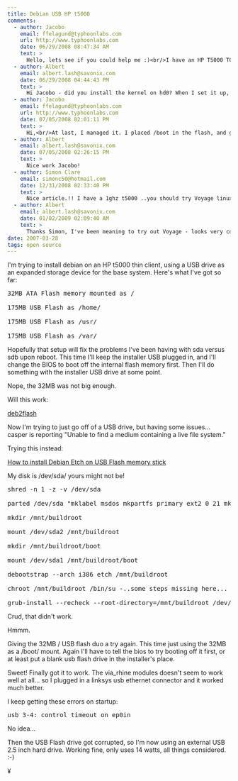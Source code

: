 ```yaml
---
title: Debian USB HP t5000
comments:
  - author: Jacobo
    email: ffelagund@typhoonlabs.com
    url: http://www.typhoonlabs.com
    date: 06/29/2008 08:47:34 AM
    text: >
      Hello, lets see if you could help me :)<br/>I have an HP T5000 TC. I installed Debian Lenny on an external usb drive (a 350Gb external hard disk) The problem, is that I'm unable to boot it. HDA1 (ata flash) Grub refuses to detect any other device than HD0, and if I reinstall there grub, I got an error 21. How did you manage that installation part?<br/>Thanks.
  - author: Albert
    email: albert.lash@savonix.com
    date: 06/29/2008 04:44:43 PM
    text: >
      Hi Jacobo - did you install the kernel on hd0? When I set it up, I had to put /boot/ on hd0, and then put / on hd1.
  - author: Jacobo
    email: ffelagund@typhoonlabs.com
    url: http://www.typhoonlabs.com
    date: 07/05/2008 02:01:11 PM
    text: >
      Hi,<br/>At last, I managed it. I placed /boot in the flash, and grub was able to load the stage2 from there, and then the kernel. Now I have successfully installed Ubuntu (I tried first Debian, but I wasn't able of make the net work, Eth0 was recognised but I couldn't access my other LAN machines. Ubuntu did it with no problem. Thanks :)
  - author: Albert
    email: albert.lash@savonix.com
    date: 07/05/2008 02:26:15 PM
    text: >
      Nice work Jacobo!
  - author: Simon Clare
    email: simonc50@hotmail.com
    date: 12/31/2008 02:33:40 PM
    text: >
      Nice article.!! I have a 1ghz t5000 ..you should try Voyage linux ,they just released a new version ...you can install it too CF card ..i have a internet radio 512MB CF and a atheros wifi-card(supported in the kernel)...Voyage is a complete debian distro with apt-get what more could you ask for..!!Great site Thanks!
  - author: Albert
    email: albert.lash@savonix.com
    date: 01/02/2009 02:09:40 AM
    text: >
      Thanks Simon, I've been meaning to try out Voyage - looks very cool! I've been working on my own variation of a minimal debian system:<br/><br/><a href="http://www.mindeb.com/blog/" rel="nofollow">http://www.mindeb.com/blog/</a>
date: 2007-03-28
tags: open source
---
```

I'm trying to install debian on an HP t5000 thin client, using a USB drive as an expanded storage device for the base system. Here's what I've got so far:

<pre>32MB ATA Flash memory mounted as /

175MB USB Flash as /home/

175MB USB Flash as /usr/

175MB USB Flash as /var/</pre>

Hopefully that setup will fix the problems I've been having with sda versus sdb upon reboot. This time I'll keep the installer USB plugged in, and I'll change the BIOS to boot off the internal flash memory first. Then I'll do something with the installer USB drive at some point.

Nope, the 32MB was not big enough.

Will this work:

<a href="http://blog.edong.net/?p=58">deb2flash</a>

Now I'm trying to just go off of a USB drive, but having some issues... casper is reporting "Unable to find a medium containing a live file system."

Trying this instead:<A href="http://linux.go2linux.org/node/34">

How to install Debian Etch on USB Flash memory stick</a>

My disk is /dev/sda/ yours might not be!

<pre>shred -n 1 -z -v /dev/sda

parted /dev/sda "mklabel msdos mkpartfs primary ext2 0 21 mkpartfs primary ext2 21 -0 set 1 boot on"

mkdir /mnt/buildroot

mount /dev/sda2 /mnt/buildroot

mkdir /mnt/buildroot/boot

mount /dev/sda1 /mnt/buildroot/boot

debootstrap --arch i386 etch /mnt/buildroot

chroot /mnt/buildroot /bin/su -..some steps missing here...

grub-install --recheck --root-directory=/mnt/buildroot /dev/sda</pre>

Crud, that didn't work.

Hmmm.

Giving the 32MB / USB flash duo a try again. This time just using the 32MB as a /boot/ mount. Again I'll have to tell the bios to try booting off it first, or at least put a blank usb flash drive in the installer's place.

Sweet! Finally got it to work. The via_rhine modules doesn't seem to work well at all... so I plugged in a linksys usb ethernet connector and it worked much better.

I keep getting these errors on startup:

<pre>usb 3-4: control timeout on ep0in</pre>

No idea...

Then the USB Flash drive got corrupted, so I'm now using an external USB 2.5 inch hard drive. Working fine, only uses 14 watts, all things considered. :-)

¥

